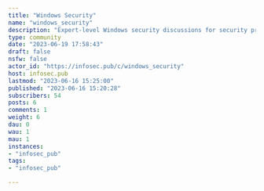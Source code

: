 ```yaml
---
title: "Windows Security" 
name: "windows_security"
description: "Expert-level Windows security discussions for security professionals: hardening, security updates, policies, standards, privacy, tips, tools, red team, blue team, and other related topics.NO TECH SUPPORT QUESTIONS"
type: community
date: "2023-06-19 17:58:43"
draft: false
nsfw: false
actor_id: "https://infosec.pub/c/windows_security"
host: infosec.pub
lastmod: "2023-06-16 15:25:00"
published: "2023-06-16 15:20:28"
subscribers: 54
posts: 6
comments: 1
weight: 6
dau: 0
wau: 1
mau: 1
instances:
- "infosec_pub"
tags: 
- "infosec_pub"

---
```

